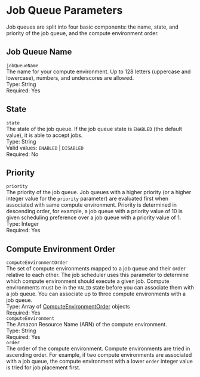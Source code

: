 # Job Queue Parameters<a name="job_queue_parameters"></a>

Job queues are split into four basic components: the name, state, and priority of the job queue, and the compute environment order\.

## Job Queue Name<a name="job_queue_name"></a>

`jobQueueName`  
The name for your compute environment\. Up to 128 letters \(uppercase and lowercase\), numbers, and underscores are allowed\.  
Type: String  
Required: Yes

## State<a name="job_queue_state"></a>

`state`  
The state of the job queue\. If the job queue state is `ENABLED` \(the default value\), it is able to accept jobs\.  
Type: String  
Valid values: `ENABLED` \| `DISABLED`  
Required: No

## Priority<a name="job_queue_priority"></a>

`priority`  
The priority of the job queue\. Job queues with a higher priority \(or a higher integer value for the `priority` parameter\) are evaluated first when associated with same compute environment\. Priority is determined in descending order, for example, a job queue with a priority value of 10 is given scheduling preference over a job queue with a priority value of 1\.  
Type: Integer  
Required: Yes

## Compute Environment Order<a name="job_queue_compute_environment_order"></a>

`computeEnvironmentOrder`  
The set of compute environments mapped to a job queue and their order relative to each other\. The job scheduler uses this parameter to determine which compute environment should execute a given job\. Compute environments must be in the `VALID` state before you can associate them with a job queue\. You can associate up to three compute environments with a job queue\.  
Type: Array of [ComputeEnvironmentOrder](http://docs.aws.amazon.com/batch/latest/APIReference/API_ComputeEnvironmentOrder.html) objects  
Required: Yes    
`computeEnvironment`  
The Amazon Resource Name \(ARN\) of the compute environment\.  
Type: String  
Required: Yes  
`order`  
The order of the compute environment\. Compute environments are tried in ascending order\. For example, if two compute environments are associated with a job queue, the compute environment with a lower `order` integer value is tried for job placement first\.